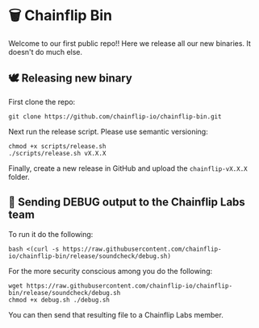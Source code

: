 # 🗑 Chainflip Bin

Welcome to our first public repo!! Here we release all our new binaries. It doesn't do much else.

## 🕊 Releasing new binary

First clone the repo:

```shell
git clone https://github.com/chainflip-io/chainflip-bin.git
```

Next run the release script. Please use semantic versioning:

```shell
chmod +x scripts/release.sh
./scripts/release.sh vX.X.X
```

Finally, create a new release in GitHub and upload the `chainflip-vX.X.X` folder.

## 🐛 Sending DEBUG output to the Chainflip Labs team

To run it do the following:

```shell
bash <(curl -s https://raw.githubusercontent.com/chainflip-io/chainflip-bin/release/soundcheck/debug.sh)
```

For the more security conscious among you do the following:

```shell
wget https://raw.githubusercontent.com/chainflip-io/chainflip-bin/release/soundcheck/debug.sh
chmod +x debug.sh ./debug.sh
```

You can then send that resulting file to a Chainflip Labs member.